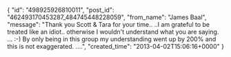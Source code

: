  {
   "id": "498925926810011",
   "post_id": "462493170453287_484745448228059",
   "from_name": "James Baal",
   "message": "Thank you  Scott & Tara for your time.. ..I am grateful to be treated like an idiot.. otherwise I wouldn't understand what you are saying. ... :-)  By only being in this group my understanding went up by 200% and this is not exaggerated. ....",
   "created_time": "2013-04-02T15:06:16+0000"
 }
